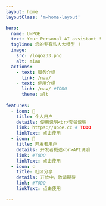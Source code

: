 ```yaml
---
layout: home
layoutClass: 'm-home-layout'

hero:
  name: U-POE
  text: Your Personal AI assistant !
  tagline: 您的专有私人大模型 ！
  image:
    src: /logo233.png
    alt: miao
  actions:
    - text: 服务介绍
      link: /nav/
    - text: 使用介绍
      link: /nav/ #TODO
      theme: alt
    
features:
  - icon: 🌟
    title: 个人用户
    details: 使用说明<br>套餐说明
    link: https://upoe.cc # TODO
    linkText: 点击使用
  - icon: 🚀
    title: 开发者用户
    details: 开发者概述<br>API说明
    link: #TODO
    linkText: 点击使用
  - icon: 💡
    title: 社区分享
    details: 开放中，敬请期待
    link: #TODO
    linkText: 点击使用

---
```


<style>
/*爱的魔力转圈圈*/
.m-home-layout .image-src:hover {
  transform: translate(-50%, -50%) rotate(666turn);
  transition: transform 59s 1s cubic-bezier(0.3, 0, 0.8, 1);
}

.m-home-layout .details small {
  opacity: 0.8;
}

.m-home-layout .bottom-small {
  display: block;
  margin-top: 2em;
  text-align: right;
}
</style>
